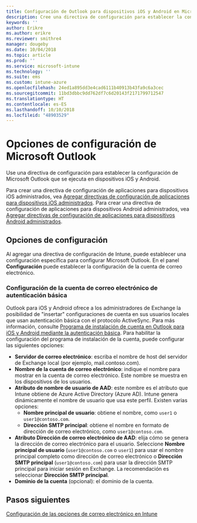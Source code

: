 ```yaml
---
title: Configuración de Outlook para dispositivos iOS y Android en Microsoft Intune
description: Cree una directiva de configuración para establecer la configuración de Microsoft Outlook que se ejecutan en dispositivos iOS y Android.
keywords: ''
author: Erikre
ms.author: erikre
ms.reviewer: smithre4
manager: dougeby
ms.date: 10/04/2018
ms.topic: article
ms.prod: ''
ms.service: microsoft-intune
ms.technology: ''
ms.suite: ems
ms.custom: intune-azure
ms.openlocfilehash: 24ed1a895dd3e4cad6111b40913b43fa9c6a3cec
ms.sourcegitcommit: 11bd3dbbc9dd762df7c6d20143f2171799712547
ms.translationtype: HT
ms.contentlocale: es-ES
ms.lasthandoff: 10/10/2018
ms.locfileid: "48903529"
---
```

# <a name="microsoft-outlook-configuration-settings"></a>Opciones de configuración de Microsoft Outlook 

Use una directiva de configuración para establecer la configuración de Microsoft Outlook que se ejecuta en dispositivos iOS y Android. 

Para crear una directiva de configuración de aplicaciones para dispositivos iOS administrados, vea [Agregar directivas de configuración de aplicaciones para dispositivos iOS administrados](app-configuration-policies-use-ios.md). Para crear una directiva de configuración de aplicaciones para dispositivos Android administrados, vea [Agregar directivas de configuración de aplicaciones para dispositivos Android administrados](app-configuration-policies-use-android.md). 

## <a name="configuration-settings"></a>Opciones de configuración

Al agregar una directiva de configuración de Intune, puede establecer una configuración específica para configurar Microsoft Outlook. En el panel **Configuración** puede establecer la configuración de la cuenta de correo electrónico.

### <a name="basic-authentication-email-account-settings"></a>Configuración de la cuenta de correo electrónico de autenticación básica
Outlook para iOS y Android ofrece a los administradores de Exchange la posibilidad de "insertar" configuraciones de cuenta en sus usuarios locales que usan autenticación básica con el protocolo ActiveSync. Para más información, consulte [Programa de instalación de cuenta en Outlook para iOS y Android mediante la autenticación básica](https://docs.microsoft.com/Exchange/clients/outlook-for-ios-and-android/account-setup). Para habilitar la configuración del programa de instalación de la cuenta, puede configurar las siguientes opciones:

- **Servidor de correo electrónico**: escriba el nombre de host del servidor de Exchange local (por ejemplo, mail.contoso.com).
- **Nombre de la cuenta de correo electrónico**: indique el nombre para mostrar en la cuenta de correo electrónico. Este nombre se muestra en los dispositivos de los usuarios.
- **Atributo de nombre de usuario de AAD**: este nombre es el atributo que Intune obtiene de Azure Active Directory (Azure AD). Intune genera dinámicamente el nombre de usuario que usa este perfil. Existen varias opciones:
  - **Nombre principal de usuario**: obtiene el nombre, como `user1` o `user1@contoso.com`.
  - **Dirección SMTP principal**: obtiene el nombre en formato de dirección de correo electrónico, como `user1@contoso.com`.
- **Atributo Dirección de correo electrónico de AAD**: elija cómo se genera la dirección de correo electrónico para el usuario. Seleccione **Nombre principal de usuario** (`user1@contoso.com` o `user1`) para usar el nombre principal completo como dirección de correo electrónico o **Dirección SMTP principal** (`user1@contoso.com`) para usar la dirección SMTP principal para iniciar sesión en Exchange. La recomendación es seleccionar **Dirección SMTP principal**.
- **Dominio de la cuenta** (opcional): el dominio de la cuenta.

## <a name="next-steps"></a>Pasos siguientes
[Configuración de las opciones de correo electrónico en Intune](email-settings-configure.md)


